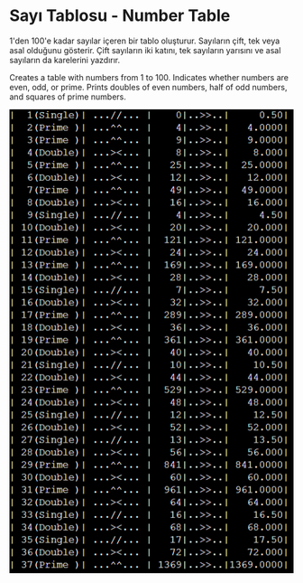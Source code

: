 # Sayı Tablosu - Number Table

1'den 100'e kadar sayılar içeren bir tablo oluşturur. Sayıların çift, tek veya asal olduğunu gösterir. Çift sayıların iki katını, tek sayıların yarısını ve asal sayıların da karelerini yazdırır.

Creates a table with numbers from 1 to 100. Indicates whether numbers are even, odd, or prime. Prints doubles of even numbers, half of odd numbers, and squares of prime numbers.

![Çıktı - Result](https://github.com/alibknc/MyFirstProjects-C-/blob/master/NumberTable/result.png)
